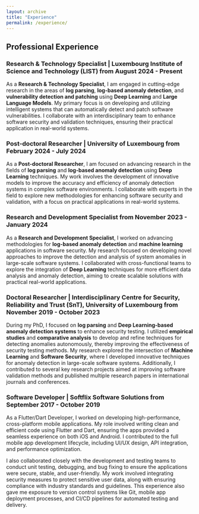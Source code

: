 ```yaml
---
layout: archive
title: "Experience"
permalink: /experience/
---
```


## Professional Experience

### Research & Technology Specialist | Luxembourg Institute of Science and Technology (LIST) from **August 2024 - Present**  

As a **Research & Technology Specialist**, I am engaged in cutting-edge research in the areas of **log parsing**, **log-based anomaly detection**, and **vulnerability detection and patching** using **Deep Learning** and **Large Language Models**. My primary focus is on developing and utilizing intelligent systems that can automatically detect and patch software vulnerabilities. I collaborate with an interdisciplinary team to enhance software security and validation techniques, ensuring their practical application in real-world systems.

### Post-doctoral Researcher | University of Luxembourg from **February 2024 - July 2024**

As a **Post-doctoral Researcher**, I am focused on advancing research in the fields of **log parsing** and **log-based anomaly detection** using **Deep Learning** techniques. My work involves the development of innovative models to improve the accuracy and efficiency of anomaly detection systems in complex software environments. I collaborate with experts in the field to explore new methodologies for enhancing software security and validation, with a focus on practical applications in real-world systems.


### Research and Development Specialist from **November 2023 - January 2024**

As a **Research and Development Specialist**, I worked on advancing methodologies for **log-based anomaly detection** and **machine learning** applications in software security. My research focused on developing novel approaches to improve the detection and analysis of system anomalies in large-scale software systems. I collaborated with cross-functional teams to explore the integration of **Deep Learning** techniques for more efficient data analysis and anomaly detection, aiming to create scalable solutions with practical real-world applications.


### Doctoral Researcher | Interdisciplinary Centre for Security, Reliability and Trust (SnT), University of Luxembourg from **November 2019 - October 2023**  

During my PhD, I focused on **log parsing** and **Deep Learning-based anomaly detection systems** to enhance security testing. I utilized **empirical studies** and **comparative analysis** to develop and refine techniques for detecting anomalies autonomously, thereby improving the effectiveness of security testing methods. My research explored the intersection of **Machine Learning** and **Software Security**, where I developed innovative techniques for anomaly detection in large-scale software systems. Additionally, I contributed to several key research projects aimed at improving software validation methods and published multiple research papers in international journals and conferences.


### Software Developer | Softflix Software Solutions from **September 2017 - October 2019**  

As a Flutter/Dart Developer, I worked on developing high-performance, cross-platform mobile applications. My role involved writing clean and efficient code using Flutter and Dart, ensuring the apps provided a seamless experience on both iOS and Android. I contributed to the full mobile app development lifecycle, including UI/UX design, API integration, and performance optimization.

I also collaborated closely with the development and testing teams to conduct unit testing, debugging, and bug fixing to ensure the applications were secure, stable, and user-friendly. My work involved integrating security measures to protect sensitive user data, along with ensuring compliance with industry standards and guidelines. This experience also gave me exposure to version control systems like Git, mobile app deployment processes, and CI/CD pipelines for automated testing and delivery.
